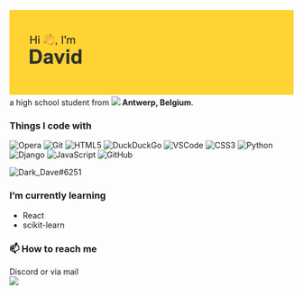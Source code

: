 ![](https://github.com/dark-dave007/dark-dave007/blob/main/header.png?raw=true)
a high school student from **<img src="https://cdn-icons-png.flaticon.com/512/197/197583.png" width="13"/> Antwerp, Belgium**.

<!--
**dark-dave007/dark-dave007** is a ✨ _special_ ✨ repository because its `README.md` (this file) appears on your GitHub profile.

Here are some ideas to get you started:

- 🔭 I’m currently working on ...
- 🌱 I’m currently learning ...
- 👯 I’m looking to collaborate on ...
- 🤔 I’m looking for help with ...
- 💬 Ask me about ...
- 📫 How to reach me: ...
- 😄 Pronouns: ...
- ⚡ Fun fact: ...
-->

### Things I code with
![Opera](https://img.shields.io/badge/Opera-FF1B2D?style=for-the-badge&logo=Opera&logoColor=white)
![Git](https://img.shields.io/badge/git-%23F05033.svg?style=for-the-badge&logo=git&logoColor=white)
![HTML5](https://img.shields.io/badge/html5-%23E34F26.svg?style=for-the-badge&logo=html5&logoColor=white)
![DuckDuckGo](https://img.shields.io/badge/DuckDuckGo-DE5833?style=for-the-badge&logo=DuckDuckGo&logoColor=white)
![VSCode](https://img.shields.io/badge/Visual_Studio_Code-0078D4?style=for-the-badge&logo=visual%20studio%20code&logoColor=white)
![CSS3](https://img.shields.io/badge/css3-%231572B6.svg?style=for-the-badge&logo=css3&logoColor=white)
![Python](https://img.shields.io/badge/python-3670A0?style=for-the-badge&logo=python&logoColor=ffdd54)
![Django](https://img.shields.io/badge/django-%23092E20.svg?style=for-the-badge&logo=django&logoColor=white)
![JavaScript](https://img.shields.io/badge/javascript-%23323330.svg?style=for-the-badge&logo=javascript&logoColor=%23F7DF1E)
![GitHub](https://img.shields.io/badge/github-%23121011.svg?style=for-the-badge&logo=github&logoColor=white)

![Dark_Dave#6251](https://dcbadge.vercel.app/api/shield/639523497777037333)

### I’m currently learning
- React
- scikit-learn

### 📫 How to reach me
Discord or via mail <br>
<a href="mailto:davideitan000@gmail.com"><img src="https://img.shields.io/badge/Gmail-D14836?style=for-the-badge&logo=gmail&logoColor=white)" /> </a>
